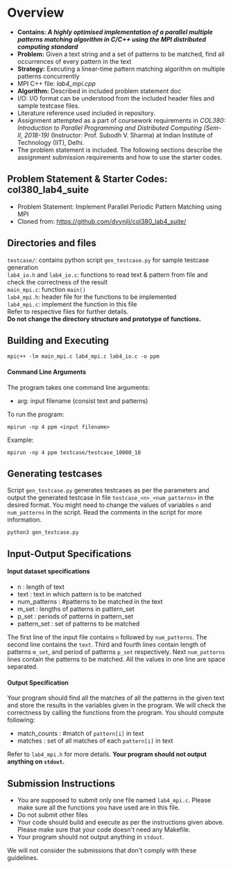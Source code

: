 # Overview 
- **Contains: *A highly optimised implementation of a parallel multiple patterns matching algorithm in C/C++ using the MPI distributed computing standard*** 
- **Problem:** Given a text string and a set of patterns to be matched, find all occurrences of every pattern in the text
- **Strategy:** Executing a linear-time pattern matching algorithm on multiple patterns concurrently
- MPI C++ file: *lab4_mpi.cpp*
- **Algorithm:** Described in included problem statement doc
- I/O: I/O format can be understood from the included header files and sample testcase files.
- Literature reference used included in repository. 
- Assignment attempted as a part of coursework requirements in *COL380: Introduction to Parallel Programming and Distributed Computing (Sem-II, 2018-19)* (Instructor: Prof. Subodh V. Sharma) at Indian Institute of Technology (IIT), Delhi. 
- The problem statement is included. The following sections describe the assignment submission requirements and how to use the starter codes.

## Problem Statement & Starter Codes: col380_lab4_suite
- Problem Statement: Implement Parallel Periodic Pattern Matching using MPI
- Cloned from: https://github.com/dvynjli/col380_lab4_suite/

## Directories and files
`testcase/`: contains python script `gen_testcase.py` for sample testcase generation  
`lab4_io.h` and `lab4_io.c`: functions to read text & pattern from file and check the correctness of the result  
`main_mpi.c`: function `main()`  
`lab4_mpi.h`: header file for the functions to be implemented  
`lab4_mpi.c`: implement the function in this file  
Refer to respective files for further details.  
**Do not change the directory structure and prototype of functions.**

## Building and Executing
```
mpic++ -lm main_mpi.c lab4_mpi.c lab4_io.c -o ppm
```
#### Command Line Arguments
The program takes one command line arguments:
- arg: input filename (consist text and patterns)  

To run the program:
```
mpirun -np 4 ppm <input filename>
```
Example:
```
mpirun -np 4 ppm testcase/testcase_10000_10
```

## Generating testcases
Script `gen_testcase.py` generates testcases as per the parameters and output the generated testcase in file `testcase_<n>_<num_patterns>` in the desired format. You might need to change the values of variables `n` and `num_patterns` in the script. Read the comments in the script for more information.
```
python3 gen_testcase.py
```

## Input-Output Specifications
#### Input dataset specifications
- n : length of text
- text : text in which pattern is to be matched
- num_patterns : #patterns to be matched in the text
- m_set : lengths of patterns in pattern_set
- p_set : periods of patterns in pattern_set
- pattern_set : set of patterns to be matched

The first line of the input file contains `n` followed by `num_patterns`. The second line contains the `text`. Third and fourth lines contain length of patterns `m_set`, and period of patterns `p_set` respectively. Next `num_patterns` lines contain the patterns to be matched. All the values in one line are space separated.  

#### Output Specification
Your program should find all the matches of all the patterns in the given text and store the results in the variables given in the program. We will check the correctness by calling the functions from the program. You should compute following:  
- match_counts : #match of `pattern[i]` in text
- matches : set of all matches of each `pattern[i]` in text

Refer to `lab4_mpi.h` for more details. **Your program should not output anything on `stdout`.**  

## Submission Instructions
- You are supposed to submit only one file named `lab4_mpi.c`. Please make sure all the functions you have used are in this file.
- Do not submit other files
- Your code should build and execute as per the instructions given above. Please make sure that your code doesn't need any Makefile.
- Your program should not output anything in `stdout`.

We will not consider the submissions that don't comply with these guidelines.
